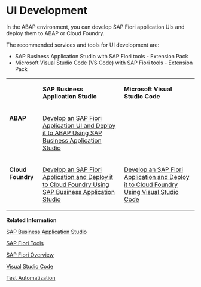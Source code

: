 <!-- loiob74a89d3565b4abeb88efb581a081c8d -->

# UI Development

In the ABAP environment, you can develop SAP Fiori application UIs and deploy them to ABAP or Cloud Foundry.

The recommended services and tools for UI development are:

-   SAP Business Application Studio with SAP Fiori tools - Extension Pack
-   Microsoft Visual Studio Code \(VS Code\) with SAP Fiori tools - Extension Pack


<table>
<tr>
<td valign="top">

 



</td>
<td valign="top">

**SAP Business Application Studio**



</td>
<td valign="top">

**Microsoft Visual Studio Code**



</td>
</tr>
<tr>
<td valign="top">

**ABAP**



</td>
<td valign="top">

[Develop an SAP Fiori Application UI and Deploy it to ABAP Using SAP Business Application Studio](develop-an-sap-fiori-application-ui-and-deploy-it-to-abap-using-sap-business-application-eaaeba4.md)



</td>
<td valign="top">

 



</td>
</tr>
<tr>
<td valign="top">

**Cloud Foundry**



</td>
<td valign="top">

[Develop an SAP Fiori Application and Deploy it to Cloud Foundry Using SAP Business Application Studio](develop-an-sap-fiori-application-and-deploy-it-to-cloud-foundry-using-sap-business-applic-2498cbf.md)



</td>
<td valign="top">

[Develop an SAP Fiori Application and Deploy it to Cloud Foundry Using Visual Studio Code](develop-an-sap-fiori-application-and-deploy-it-to-cloud-foundry-using-visual-studio-code-a064640.md)



</td>
</tr>
</table>

**Related Information**  


[SAP Business Application Studio](https://help.sap.com/viewer/product/SAP%20Business%20Application%20Studio/Cloud/en-US)

[SAP Fiori Tools](https://help.sap.com/viewer/product/SAP_FIORI_tools/Latest/en-US)

[SAP Fiori Overview](https://help.sap.com/viewer/product/SAP_FIORI_OVERVIEW/5_OVERVIEW/en-US?task=discover_task)

[Visual Studio Code](https://help.sap.com/viewer/17d50220bcd848aa854c9c182d65b699/Latest/en-US/17efa217f7f34a9eba53d7b209ca4280.html)

[Test Automatization](https://developers.sap.com/group.fiori-elements-mockserver-opa.html)

